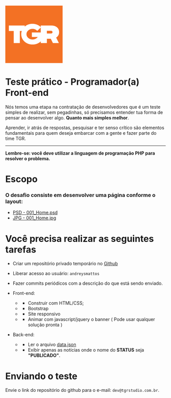 ![tgr](../assets/logo-tgr.png)

# Teste prático - Programador(a) Front-end 


Nós temos uma etapa na contratação de desenvolvedores que é um teste simples de realizar, sem pegadinhas, só precisamos entender tua forma de pensar ao desenvolver algo. **Quanto mais simples melhor**.

Aprender, ir atrás de respostas, pesquisar e ter senso crítico são elementos fundamentais para quem deseja embarcar com a gente e fazer parte do time TGR.

---

**Lembre-se: você deve utilizar a linguagem de programação PHP para resolver o problema.**

# Escopo

###  O desafio consiste em desenvolver uma página conforme o layout:

- [PSD - 001_Home.psd](../assets/001_Home.psd)
- [JPG - 001_Home.jpg](../assets/001_Home.jpg)


# Você precisa realizar as seguintes tarefas

- Criar um repositório privado temporário no [Github](https://github.com/)
- Liberar acesso ao usuário: `andreysmattos`
- Fazer commits periódicos com a descrição do que está sendo enviado.
- Front-end:
    - - Construir com HTML/CSS;
    - - Bootstrap
    - - Site responsivo
    - - Animar com javascript/jquery o banner ( Pode usar qualquer solução pronta  )

- Back-end:
    - - Ler o arquivo [data.json](../assets/data.json)
    - - Exibir apenas as notícias onde o nome do **STATUS** seja **"PUBLICADO"**.

# Enviando o teste
Envie o link do repositório do github para o e-mail: `dev@tgrstudio.com.br`.